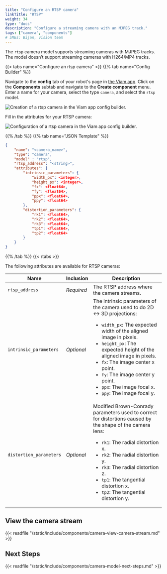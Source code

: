 ```yaml
---
title: "Configure an RTSP camera"
linkTitle: "RTSP"
weight: 34
type: "docs"
description: "Configure a streaming camera with an MJPEG track."
tags: ["camera", "components"]
# SMEs: Bijan, vision team
---
```


The `rtsp` camera model supports streaming cameras with MJPEG tracks.
The model doesn’t support streaming cameras with H264/MP4 tracks.

{{< tabs name="Configure an rtsp camera" >}}
{{% tab name="Config Builder" %}}

Navigate to the **config** tab of your robot's page in [the Viam app](https://app.viam.com).
Click on the **Components** subtab and navigate to the **Create component** menu.
Enter a name for your camera, select the type `camera`, and select the `rtsp` model.

![Creation of a rtsp camera in the Viam app config builder.](../img/create-rtsp.png)

Fill in the attributes for your RTSP camera:

![Configuration of a rtsp camera in the Viam app config builder.](../img/configure-rtsp.png)

{{% /tab %}}
{{% tab name="JSON Template" %}}

```json {class="line-numbers linkable-line-numbers"}
{
    "name": "<camera_name>",
    "type": "camera",
    "model" : "rtsp",
    "rtsp_address": "<string>",
    "attributes": {
        "intrinsic_parameters": {
            "width_px": <integer>,
            "height_px": <integer>,
            "fx": <float64>,
            "fy": <float64>,
            "ppx": <float64>,
            "ppy": <float64>
        },
        "distortion_parameters": {
            "rk1": <float64>,
            "rk2": <float64>,
            "rk3": <float64>,
            "tp1": <float64>,
            "tp2": <float64>
        }
    }
}
```

{{% /tab %}}
{{< /tabs >}}

The following attributes are available for RTSP cameras:

| Name | Inclusion | Description |
| ---- | --------- | ----------- |
| `rtsp_address` | *Required* | The RTSP address where the camera streams. |
| `intrinsic_parameters` | *Optional* | The intrinsic parameters of the camera used to do 2D <-> 3D projections: <ul> <li> <code>width_px</code>: The expected width of the aligned image in pixels. </li> <li> <code>height_px</code>: The expected height of the aligned image in pixels. </li> <li> <code>fx</code>: The image center x point. </li> <li> <code>fy</code>: The image center y point. </li> <li> <code>ppx</code>: The image focal x. </li> <li> <code>ppy</code>: The image focal y. </li> </ul> |
| `distortion_parameters` | *Optional* | Modified Brown-Conrady parameters used to correct for distortions caused by the shape of the camera lens: <ul> <li> <code>rk1</code>: The radial distortion x. </li> <li> <code>rk2</code>: The radial distortion y. </li> <li> <code>rk3</code>: The radial distortion z. </li> <li> <code>tp1</code>: The tangential distortion x. </li> <li> <code>tp2</code>: The tangential distortion y. </li> </ul> |

## View the camera stream

{{< readfile "/static/include/components/camera-view-camera-stream.md" >}}

## Next Steps

{{< readfile "/static/include/components/camera-model-next-steps.md" >}}
